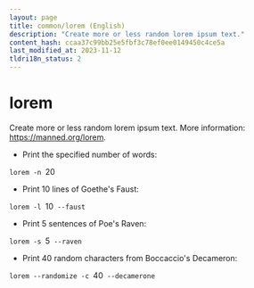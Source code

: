 ```yaml
---
layout: page
title: common/lorem (English)
description: "Create more or less random lorem ipsum text."
content_hash: ccaa37c99bb25e5fbf3c78ef0ee0149450c4ce5a
last_modified_at: 2023-11-12
tldri18n_status: 2
---
```

# lorem

Create more or less random lorem ipsum text.
More information: <https://manned.org/lorem>.

- Print the specified number of words:

`lorem -n `<span class="tldr-var badge badge-pill bg-dark-lm bg-white-dm text-white-lm text-dark-dm font-weight-bold">20</span>

- Print 10 lines of Goethe's Faust:

`lorem -l `<span class="tldr-var badge badge-pill bg-dark-lm bg-white-dm text-white-lm text-dark-dm font-weight-bold">10</span>` --faust`

- Print 5 sentences of Poe's Raven:

`lorem -s `<span class="tldr-var badge badge-pill bg-dark-lm bg-white-dm text-white-lm text-dark-dm font-weight-bold">5</span>` --raven`

- Print 40 random characters from Boccaccio's Decameron:

`lorem --randomize -c `<span class="tldr-var badge badge-pill bg-dark-lm bg-white-dm text-white-lm text-dark-dm font-weight-bold">40</span>` --decamerone`
